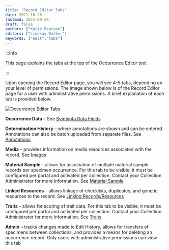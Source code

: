 ```yaml
---
title: "Record Editor Tabs"
date: 2021-10-26
lastmod: 2023-09-29
draft: false
authors: ["Katie Pearson"]
editors: ["Lindsay Walker"]
keywords: ["edit","tabs"]
---
```


:::info

This page explains the tabs at the top of the Occurrence Editor tool.

:::

Upon opening the Record Editor page, you will see 4-5 tabs, depending on your level of permissions. The image shown below is of the Record Editor page for a user with administrative permissions. A brief explanation of each tab is provided below.

![Occurrence Editor Tabs](/img/editortabs.png)

**Occurrence Data** – See [Symbiota Data Fields](/docs/Editor_Guide/Editing_Searching_Records/symbiota_data_fields)

**Determination History** – where annotations are shown and can be entered. Annotations can also be batch uploaded from separate files. See [Annotations](/docs/Editor_Guide/Editing_Searching_Records/annotations)

**Media** – provides information on media resources associated with the record. See [Images](/docs/Editor_Guide/Images_Media)

**Material Sample** - allows for association of multiple material sample records per specimen occurrence. For this tab to be visible, it must be configured per portal and activated per collection. Contact your Collection Administrator for more information. See [Material Sample](/docs/Editor_Guide/Editing_Searching_Records/material_samples)

**Linked Resources** – allows linkage of checklists, duplicates, and genetic resources to the record. See [Linking Records/Resources](/docs/Editor_Guide/linked_resources)

**Traits** - allows for scoring of trait data. For this tab to be visible, it must be configured per portal and activated per collection. Contact your Collection Administrator for more information. See [Traits](/docs/Editor_Guide/Traits)

**Admin** – tracks changes made to Edit History, allows for transfers of specimens between collections, and provides a means for deleting an occurrence record. Only users with administrative permissions can view this tab
